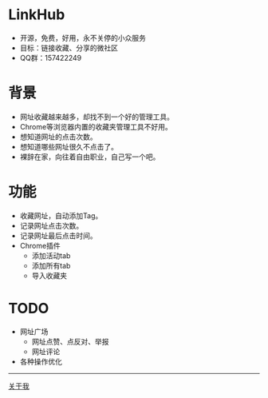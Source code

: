 # LinkHub
- 开源，免费，好用，永不关停的小众服务
- 目标：链接收藏、分享的微社区
- QQ群：157422249

# 背景
- 网址收藏越来越多，却找不到一个好的管理工具。
- Chrome等浏览器内置的收藏夹管理工具不好用。
- 想知道网址的点击次数。
- 想知道哪些网址很久不点击了。
- 裸辞在家，向往着自由职业，自己写一个吧。

# 功能
- 收藏网址，自动添加Tag。
- 记录网址点击次数。
- 记录网址最后点击时间。
- Chrome插件
    + 添加活动tab
    + 添加所有tab
    + 导入收藏夹

# TODO
- 网址广场
    + 网址点赞、点反对、举报
    + 网址评论
- 各种操作优化

---
[关于我](http://inkmind.xyz)
